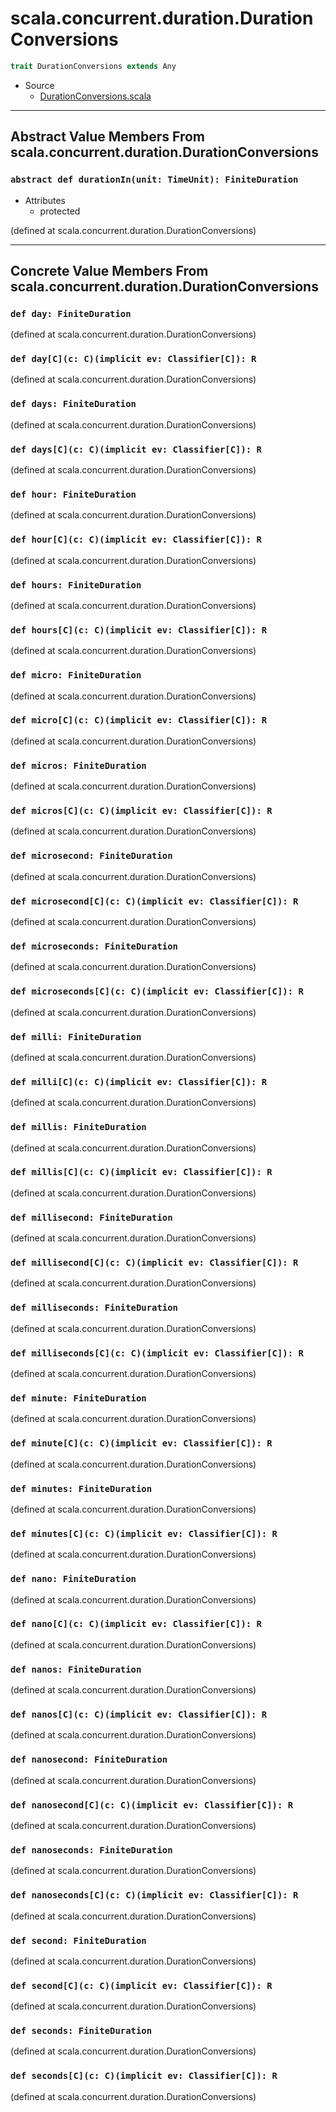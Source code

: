 
#                scala.concurrent.duration.DurationConversions                #

```scala
trait DurationConversions extends Any
```

* Source
  * [DurationConversions.scala](https://github.com/scala/scala/tree/6d09a1ba5f/src/library/scala/concurrent/duration/DurationConversions.scala#L1)


--------------------------------------------------------------------------------
   Abstract Value Members From scala.concurrent.duration.DurationConversions
--------------------------------------------------------------------------------


### `abstract def durationIn(unit: TimeUnit): FiniteDuration`                ###

* Attributes
  * protected

(defined at scala.concurrent.duration.DurationConversions)


--------------------------------------------------------------------------------
   Concrete Value Members From scala.concurrent.duration.DurationConversions
--------------------------------------------------------------------------------


### `def day: FiniteDuration`                                                ###

(defined at scala.concurrent.duration.DurationConversions)


### `def day[C](c: C)(implicit ev: Classifier[C]): R`                        ###

(defined at scala.concurrent.duration.DurationConversions)


### `def days: FiniteDuration`                                               ###

(defined at scala.concurrent.duration.DurationConversions)


### `def days[C](c: C)(implicit ev: Classifier[C]): R`                       ###

(defined at scala.concurrent.duration.DurationConversions)


### `def hour: FiniteDuration`                                               ###

(defined at scala.concurrent.duration.DurationConversions)


### `def hour[C](c: C)(implicit ev: Classifier[C]): R`                       ###

(defined at scala.concurrent.duration.DurationConversions)


### `def hours: FiniteDuration`                                              ###

(defined at scala.concurrent.duration.DurationConversions)


### `def hours[C](c: C)(implicit ev: Classifier[C]): R`                      ###

(defined at scala.concurrent.duration.DurationConversions)


### `def micro: FiniteDuration`                                              ###

(defined at scala.concurrent.duration.DurationConversions)


### `def micro[C](c: C)(implicit ev: Classifier[C]): R`                      ###

(defined at scala.concurrent.duration.DurationConversions)


### `def micros: FiniteDuration`                                             ###

(defined at scala.concurrent.duration.DurationConversions)


### `def micros[C](c: C)(implicit ev: Classifier[C]): R`                     ###

(defined at scala.concurrent.duration.DurationConversions)


### `def microsecond: FiniteDuration`                                        ###

(defined at scala.concurrent.duration.DurationConversions)


### `def microsecond[C](c: C)(implicit ev: Classifier[C]): R`                ###

(defined at scala.concurrent.duration.DurationConversions)


### `def microseconds: FiniteDuration`                                       ###

(defined at scala.concurrent.duration.DurationConversions)


### `def microseconds[C](c: C)(implicit ev: Classifier[C]): R`               ###

(defined at scala.concurrent.duration.DurationConversions)


### `def milli: FiniteDuration`                                              ###

(defined at scala.concurrent.duration.DurationConversions)


### `def milli[C](c: C)(implicit ev: Classifier[C]): R`                      ###

(defined at scala.concurrent.duration.DurationConversions)


### `def millis: FiniteDuration`                                             ###

(defined at scala.concurrent.duration.DurationConversions)


### `def millis[C](c: C)(implicit ev: Classifier[C]): R`                     ###

(defined at scala.concurrent.duration.DurationConversions)


### `def millisecond: FiniteDuration`                                        ###

(defined at scala.concurrent.duration.DurationConversions)


### `def millisecond[C](c: C)(implicit ev: Classifier[C]): R`                ###

(defined at scala.concurrent.duration.DurationConversions)


### `def milliseconds: FiniteDuration`                                       ###

(defined at scala.concurrent.duration.DurationConversions)


### `def milliseconds[C](c: C)(implicit ev: Classifier[C]): R`               ###

(defined at scala.concurrent.duration.DurationConversions)


### `def minute: FiniteDuration`                                             ###

(defined at scala.concurrent.duration.DurationConversions)


### `def minute[C](c: C)(implicit ev: Classifier[C]): R`                     ###

(defined at scala.concurrent.duration.DurationConversions)


### `def minutes: FiniteDuration`                                            ###

(defined at scala.concurrent.duration.DurationConversions)


### `def minutes[C](c: C)(implicit ev: Classifier[C]): R`                    ###

(defined at scala.concurrent.duration.DurationConversions)


### `def nano: FiniteDuration`                                               ###

(defined at scala.concurrent.duration.DurationConversions)


### `def nano[C](c: C)(implicit ev: Classifier[C]): R`                       ###

(defined at scala.concurrent.duration.DurationConversions)


### `def nanos: FiniteDuration`                                              ###

(defined at scala.concurrent.duration.DurationConversions)


### `def nanos[C](c: C)(implicit ev: Classifier[C]): R`                      ###

(defined at scala.concurrent.duration.DurationConversions)


### `def nanosecond: FiniteDuration`                                         ###

(defined at scala.concurrent.duration.DurationConversions)


### `def nanosecond[C](c: C)(implicit ev: Classifier[C]): R`                 ###

(defined at scala.concurrent.duration.DurationConversions)


### `def nanoseconds: FiniteDuration`                                        ###

(defined at scala.concurrent.duration.DurationConversions)


### `def nanoseconds[C](c: C)(implicit ev: Classifier[C]): R`                ###

(defined at scala.concurrent.duration.DurationConversions)


### `def second: FiniteDuration`                                             ###

(defined at scala.concurrent.duration.DurationConversions)


### `def second[C](c: C)(implicit ev: Classifier[C]): R`                     ###

(defined at scala.concurrent.duration.DurationConversions)


### `def seconds: FiniteDuration`                                            ###

(defined at scala.concurrent.duration.DurationConversions)


### `def seconds[C](c: C)(implicit ev: Classifier[C]): R`                    ###
(defined at scala.concurrent.duration.DurationConversions)
